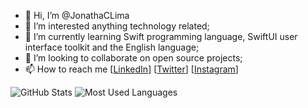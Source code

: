 - 👋 Hi, I’m @JonathaCLima
- 👀 I’m interested anything technology related;
- 🌱 I’m currently learning Swift programming language, SwiftUI user interface toolkit and the English language;
- 💞️ I’m looking to collaborate on open source projects;
- 📫 How to reach me [[LinkedIn](https://www.linkedin.com/in/JonathaCLima)] [[Twitter](https://twitter.com/JonathaCLima)] [[Instagram](https://www.instagram.com/JonathaCLima)]

![GitHub Stats](https://github-readme-stats.vercel.app/api?username=JonathaCLima&show_icons=true&theme=dark&hide_border=true)
![Most Used Languages](https://github-readme-stats.vercel.app/api/top-langs/?username=JonathaCLima&show_icons=true&theme=dark&hide_border=true)

<!---
JonathaCLima/JonathaCLima is a ✨ special ✨ repository because its `README.md` (this file) appears on your GitHub profile.
You can click the Preview link to take a look at your changes.
--->

